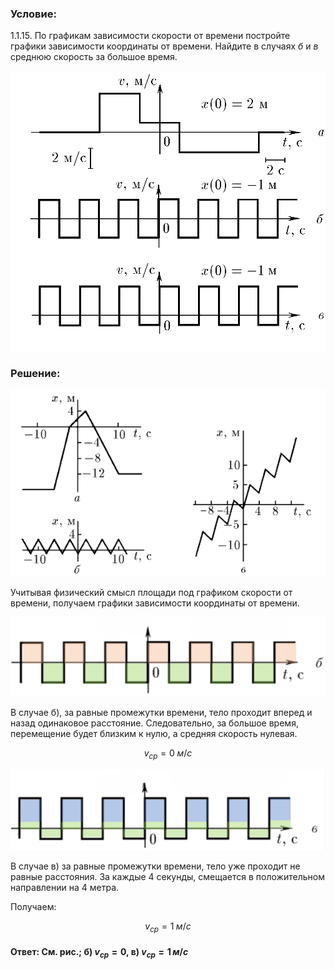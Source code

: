 ###  Условие: 

$1.1.15.$ По графикам зависимости скорости от времени постройте графики зависимости координаты от времени. Найдите в случаях $б$ и $в$ среднюю скорость за большое время. 

![ Для 1.1.15 |956x849, 59%](../../img/1.1.15/statement.png)

###  Решение: 

![ Графики зависимости координаты от времени |571x338, 67%](../../img/1.1.15/sol.png) 

Учитывая физический смысл площади под графиком скорости от времени, получаем графики зависимости координаты от времени. 

![ График б) зависимости скорости от времени |1552x395, 67%](../../img/1.1.15/graph1.png)

В случае б), за равные промежутки времени, тело проходит вперед и назад одинаковое расстояние. Следовательно, за большое время, перемещение будет близким к нулю, а средняя скорость нулевая. 

$$v_{ср} = 0 \; м/с$$

  
![ График в) зависимости скорости от времени |1561x400, 67%](../../img/1.1.15/graph2.png)

В случае в) за равные промежутки времени, тело уже проходит не равные расстояния. За каждые 4 секунды, смещается в положительном направлении на 4 метра. 

Получаем: 

$$v_{ср} = 1 \; м/с$$

####  Ответ: См. рис.; б) $v_{ср} = 0$, в) $v_{ср} = 1 \, м/с$ 

